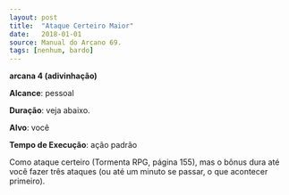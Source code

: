 ```yaml
---
layout: post
title:  "Ataque Certeiro Maior"
date:   2018-01-01
source: Manual do Arcano 69.
tags: [nenhum, bardo]
---
```


**arcana 4 (adivinhação)**

**Alcance**: pessoal

**Duração**: veja abaixo.

**Alvo**: você

**Tempo de Execução**: ação padrão

Como ataque certeiro (Tormenta RPG, página 155), mas o bônus dura até você fazer três ataques (ou até um minuto se passar, o que acontecer primeiro).
